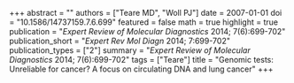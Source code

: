 +++
abstract = ""
authors = ["Teare MD", "Woll PJ"]
date = 2007-01-01
doi = "10.1586/14737159.7.6.699"
featured = false
math = true
highlight = true
publication = "*Expert Review of Molecular Diagnostics* 2014; 7(6):699-702"
publication_short = "*Expert Rev Mol Diagn* 2014; 7:699-702"
publication_types = ["2"]
summary = "*Expert Review of Molecular Diagnostics* 2014; 7(6):699-702"
tags = ["Teare"]
title = "Genomic tests: Unreliable for cancer? A focus on circulating DNA and lung cancer"
+++

